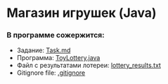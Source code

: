 # Магазин игрушек (Java)

### В программе сожержится:

* Задание: [Task.md](https://github.com/Caroline-1203/Java-Certification-Toy-Lottery-/blob/e4312760b718c1bfe446d122219bd39022b89baa/Task.md)
* Программа: [ToyLottery.java](https://github.com/Caroline-1203/Java-Certification-Toy-Lottery-/blob/02f41af514ef48e9e47291d2c5e067ce6a51e959/ToyLottery.java)
* Файл с результатами лотереи: [lottery_results.txt]()
* Gitignore file: [.gitignore](https://github.com/Caroline-1203/Java-Certification-Toy-Lottery-/blob/29784e6904e2ac96dac0481dd910a809ae01f4cf/.gitignore)

